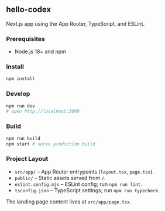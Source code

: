 ## hello-codex

Next.js app using the App Router, TypeScript, and ESLint.

### Prerequisites
- Node.js 18+ and npm

### Install
```bash
npm install
```

### Develop
```bash
npm run dev
# open http://localhost:3000
```

### Build
```bash
npm run build
npm start # serve production build
```

### Project Layout
- `src/app/` – App Router entrypoints (`layout.tsx`, `page.tsx`).
- `public/` – Static assets served from `/`.
- `eslint.config.mjs` – ESLint config; run `npm run lint`.
- `tsconfig.json` – TypeScript settings; run `npm run typecheck`.

The landing page content lives at `src/app/page.tsx`.
